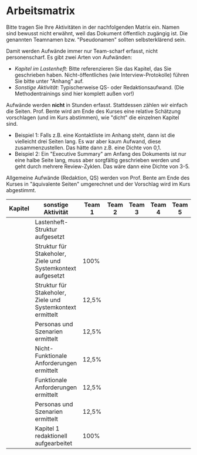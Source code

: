 # Arbeitsmatrix

Bitte tragen Sie Ihre Aktivitäten in der nachfolgenden Matrix ein. Namen sind bewusst nicht erwähnt, weil das Dokument öffentlich zugängig ist. Die genannten Teamnamen bzw. "Pseudonamen" sollten selbsterklärend sein. 

Damit werden Aufwände immer nur Team-scharf erfasst, nicht personenscharf. Es gibt zwei Arten von Aufwänden:
* *Kapitel im Lastenheft*: Bitte referenzieren Sie das Kapitel, das Sie geschrieben haben. Nicht-öffentliches (wie Interview-Protokolle) führen Sie bitte unter "Anhang" auf.
* *Sonstige Aktivität*: Typischerweise QS- oder Redaktionsaufwand. (Die Methodentrainings sind hier komplett außen vor!)

Aufwände werden **nicht** in Stunden erfasst. Stattdessen zählen wir einfach die Seiten. Prof. Bente wird am Ende des Kurses eine relative Schätzung vorschlagen (und im Kurs abstimmen), wie "dicht" die einzelnen Kapitel sind. 
* Beispiel 1: Falls z.B. eine Kontaktliste im Anhang steht, dann ist die vielleicht drei Seiten lang. Es war aber kaum Aufwand, diese zusammenzustellen. Das hätte dann z.B. eine Dichte von 0,1.
* Beispiel 2: Ein "Executive Summary" am Anfang des Dokuments ist nur eine halbe Seite lang, muss aber sorgfältig geschrieben werden und geht durch mehrere Review-Zyklen. Das wäre dann eine Dichte von 3-5. 

Allgemeine Aufwände (Redaktion, QS) werden von Prof. Bente am Ende des Kurses in "äquivalente Seiten" umgerechnet und der Vorschlag wird im Kurs abgestimmt.


| Kapitel | sonstige Aktivität | Team 1 | Team 2 | Team 3 | Team 4 | Team 5 | Team 6 | Team 7/8 | Team 7 | Team 8 | 
| --- | --- | --- | --- | --- | --- | --- | --- | --- | --- | --- | 
|   | Lastenheft-Struktur aufgesetzt   |  |  |  |  |  |  |  |  | 100% | 
|   | Struktur für Stakeholer, Ziele und Systemkontext aufgesetzt   | 100% |  |  |  |  |  |  |  |  | 
|   | Struktur für Stakeholer, Ziele und Systemkontext ermittelt   | 12,5% |  |  |  |  |  |  |  |  | 
|   | Personas und Szenarien ermittelt   | 12,5% |  |  |  |  |  |  |  |  | 
|   | Nicht-Funktionale Anforderungen ermittelt   | 12,5% |  |  |  |  |  |  |  |  | 
|   | Funktionale Anforderungen ermittelt   | 12,5% |  |  |  |  |  |  |  |  | 
|   | Personas und Szenarien ermittelt   | 12,5% |  |  |  |  |  |  |  |  | 
|   | Kapitel 1 redaktionell aufgearbeitet   | 100% |  |  |  |  |  |  |  |  | 

